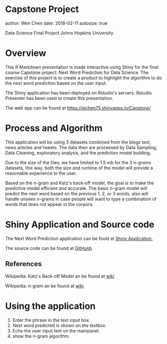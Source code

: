 Capstone Project
========================================================
author: Wen Chen
date: 2018-02-11
autosize: true


Data Science Final Project
Johns Hopkins University

Overview
========================================================


This R Markdown presentation is made interactive using Shiny for the final course Capstone project: Next Word Prediction for Data Science. The exercise of this project is to create a product to highlight the algorithm to do the next word prediction based on the user input.

The Shiny application has been deployed on Rstudio's servers.  Rstudio Presenter has been used to create this presentation. 

The web app can be found at https://wchen75.shinyapps.io/Capstone/

Process and Algorithm
========================================================


This application will be using 3 datasets combined from the blogs text, news articles and tweets. The data then are processed by Data Sampling, Data Cleaning, exploratory analysis, and the prediction model building. 

Due to the size of the files, we have limited to 1.5 mb for the 3 n-grams datasets, this way, both the size and runtime of the model will provide a reasonable experience to the user.

Based on the n-gram and Katz's back-off model, the goal is to make the predictive model efficient and accurate. The basic n-gram model will predict the next word based on the previous 1, 2, or 3 words, also will handle unseen n-grams in case people will want to type a combination of words that does not appear in the corpora.


Shiny Application and Source code
========================================================


The Next Word Prediction application can be fould at [Shiny Application ](https://wchen75.shinyapps.io/Capstone/).


The source code can be found at [GitHunb](https://github.com/wchen75/Capstone)

## References


Wikipedia: Katz's Back-off Model an be found at [wiki](https://en.wikipedia.org/wiki/Katz's_back-off_model)

Wikipedia: n-gram an be found at [wiki](https://en.wikipedia.org/wiki/N-gram)


Using the application
========================================================


1. Enter the phrase in the text input box.
2. Next word predicted is shown on the textbox.
3. Echo the user input text on the mainpanel.
4. show the n-gram algorithm.
